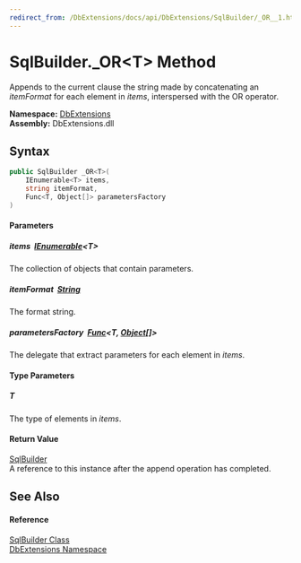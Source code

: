```yaml
---
redirect_from: /DbExtensions/docs/api/DbExtensions/SqlBuilder/_OR__1.html
---
```


SqlBuilder._OR&lt;T> Method
===========================
Appends to the current clause the string made by concatenating an *itemFormat* for each element in *items*, interspersed with the OR operator.
  
**Namespace:** [DbExtensions][1]  
**Assembly:** DbExtensions.dll

Syntax
------

```csharp
public SqlBuilder _OR<T>(
	IEnumerable<T> items,
	string itemFormat,
	Func<T, Object[]> parametersFactory
)

```

#### Parameters

##### *items*  [IEnumerable][2]&lt;**T**>
The collection of objects that contain parameters.

##### *itemFormat*  [String][3]
The format string.

##### *parametersFactory*  [Func][4]&lt;**T**, [Object][5][]>
The delegate that extract parameters for each element in *items*.

#### Type Parameters

##### *T*
The type of elements in *items*.

#### Return Value
[SqlBuilder][6]  
A reference to this instance after the append operation has completed.

See Also
--------

#### Reference
[SqlBuilder Class][6]  
[DbExtensions Namespace][1]  

[1]: ../README.md
[2]: https://learn.microsoft.com/dotnet/api/system.collections.generic.ienumerable-1
[3]: https://learn.microsoft.com/dotnet/api/system.string
[4]: https://learn.microsoft.com/dotnet/api/system.func-2
[5]: https://learn.microsoft.com/dotnet/api/system.object
[6]: README.md